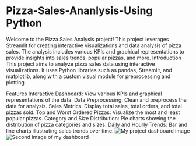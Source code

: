 # Pizza-Sales-Ananlysis-Using Python
Welcome to the Pizza Sales Analysis project! This project leverages Streamlit for creating interactive visualizations and data analysis of pizza sales. The analysis includes various KPIs and graphical representations to provide insights into sales trends, popular pizzas, and more.
Introduction
This project aims to analyze pizza sales data using interactive visualizations. It uses Python libraries such as pandas, Streamlit, and matplotlib, along with a custom visual module for preprocessing and plotting.

Features
Interactive Dashboard: View various KPIs and graphical representations of the data.
Data Preprocessing: Clean and preprocess the data for analysis.
Sales Metrics: Display total sales, total orders, and total pizzas sold.
Top and Worst Ordered Pizzas: Visualize the most and least popular pizzas.
Category and Size Distribution: Pie charts showing the distribution of pizza categories and sizes.
Daily and Hourly Trends: Bar and line charts illustrating sales trends over time.
![My project dashboard image](https://github.com/VipulSingh2/Pizza-Sales-Ananlysis-using-python/blob/main/Dashboard1.png)
![Second image of my dashboard](https://github.com/VipulSingh2/Pizza-Sales-Ananlysis-using-python/blob/main/Dashboard2.png)

